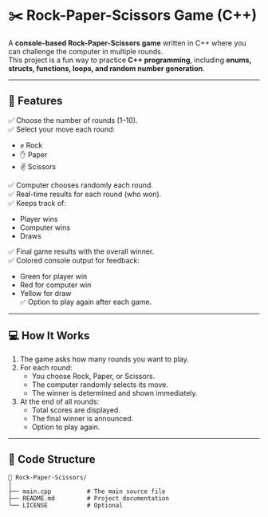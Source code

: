 # ✂️ Rock-Paper-Scissors Game (C++)

A **console-based Rock-Paper-Scissors game** written in C++ where you can challenge the computer in multiple rounds.  
This project is a fun way to practice **C++ programming**, including **enums, structs, functions, loops, and random number generation**.

---

## 🚀 Features

✅ Choose the number of rounds (1–10).  
✅ Select your move each round:  
- ✊ Rock  
- ✋ Paper  
- ✌️ Scissors  

✅ Computer chooses randomly each round.  
✅ Real-time results for each round (who won).  
✅ Keeps track of:  
- Player wins  
- Computer wins  
- Draws  

✅ Final game results with the overall winner.  
✅ Colored console output for feedback:  
- Green for player win  
- Red for computer win  
- Yellow for draw  
✅ Option to play again after each game.

---

## 💻 How It Works

1. The game asks how many rounds you want to play.  
2. For each round:
   - You choose Rock, Paper, or Scissors.
   - The computer randomly selects its move.
   - The winner is determined and shown immediately.  
3. At the end of all rounds:
   - Total scores are displayed.
   - The final winner is announced.
   - Option to play again.

---

## 🧩 Code Structure

```text
📁 Rock-Paper-Scissors/
│
├── main.cpp          # The main source file
├── README.md         # Project documentation
└── LICENSE           # Optional
